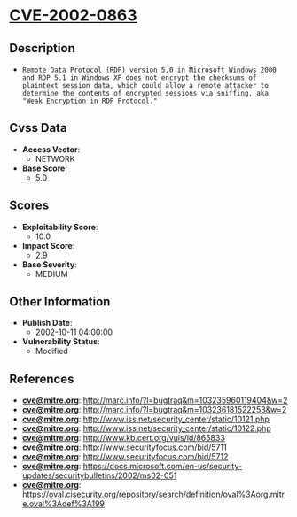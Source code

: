 
# [CVE-2002-0863](https://cve.mitre.org/cgi-bin/cvename.cgi?name=CVE-2002-0863)

## Description

- `Remote Data Protocol (RDP) version 5.0 in Microsoft Windows 2000 and RDP 5.1 in Windows XP does not encrypt the checksums of plaintext session data, which could allow a remote attacker to determine the contents of encrypted sessions via sniffing, aka "Weak Encryption in RDP Protocol."`

## Cvss Data

- **Access Vector**:
  - NETWORK
- **Base Score**:
  - 5.0

## Scores

- **Exploitability Score**:
  - 10.0
- **Impact Score**:
  - 2.9
- **Base Severity**:
  - MEDIUM

## Other Information

- **Publish Date**:
  - 2002-10-11 04:00:00
- **Vulnerability Status**:
  - Modified

## References

- **cve@mitre.org**: http://marc.info/?l=bugtraq&m=103235960119404&w=2
- **cve@mitre.org**: http://marc.info/?l=bugtraq&m=103236181522253&w=2
- **cve@mitre.org**: http://www.iss.net/security_center/static/10121.php
- **cve@mitre.org**: http://www.iss.net/security_center/static/10122.php
- **cve@mitre.org**: http://www.kb.cert.org/vuls/id/865833
- **cve@mitre.org**: http://www.securityfocus.com/bid/5711
- **cve@mitre.org**: http://www.securityfocus.com/bid/5712
- **cve@mitre.org**: https://docs.microsoft.com/en-us/security-updates/securitybulletins/2002/ms02-051
- **cve@mitre.org**: https://oval.cisecurity.org/repository/search/definition/oval%3Aorg.mitre.oval%3Adef%3A199
